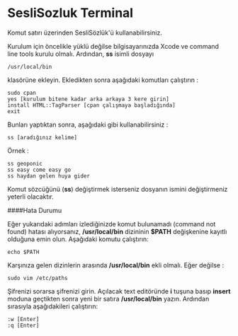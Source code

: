 SesliSozluk Terminal
====================

Komut satırı üzerinden SesliSözlük'ü kullanabilirsiniz.

Kurulum için öncelikle yüklü değilse bilgisayarınızda Xcode ve command line tools kurulu olmalı. Ardından, **ss** isimli dosyayı
```
/usr/local/bin
```
klasörüne ekleyin. Ekledikten sonra aşağıdaki komutları çalıştırın :

```
sudo cpan
yes [kurulum bitene kadar arka arkaya 3 kere girin]
install HTML::TagParser [cpan çalışmaya başladığında]
exit
```
Bunları yaptıktan sonra, aşağıdaki gibi kullanabilirsiniz :
```
ss [aradığınız kelime]
```
Örnek :
```
ss geoponic
ss easy come easy go
ss haydan gelen huya gider
```
Komut sözcüğünü (**ss**) değiştirmek isterseniz dosyanın ismini değiştirmeniz yeterli olacaktır.

####Hata Durumu

Eğer yukarıdaki adımları izlediğinizde komut bulunamadı (command not found) hatası alıyorsanız, **/usr/local/bin** dizininin **$PATH** değişkenine kayıtlı olduğuna emin olun. Aşağıdaki komutu çalıştırın:
```
echo $PATH
```
Karşınıza gelen dizinlerin arasında **/usr/local/bin** ekli olmalı. Eğer değilse :
```
sudo vim /etc/paths
```
Şifrenizi sorarsa şifrenizi girin. Açılacak text editöründe **i** tuşuna basıp **insert** moduna geçtikten sonra yeni bir satıra **/usr/local/bin** yazın. Ardından sırasıyla aşağıdakileri çalıştırın:
```
:w [Enter]
:q [Enter]
```
